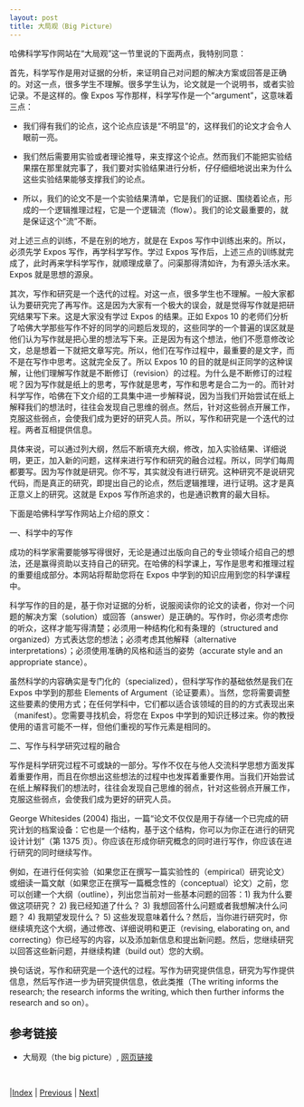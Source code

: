 ```yaml
---
layout: post
title: 大局观（Big Picture）
---
```


哈佛科学写作网站在“大局观”这一节里说的下面两点，我特别同意：

首先，科学写作是用对证据的分析，来证明自己对问题的解决方案或回答是正确的。对这一点，很多学生不理解。很多学生认为，论文就是一个说明书，或者实验记录。不是这样的。像 Expos 写作那样，科学写作是一个“argument”，这意味着三点：

- 我们得有我们的论点，这个论点应该是“不明显”的，这样我们的论文才会令人眼前一亮。

- 我们然后需要用实验或者理论推导，来支撑这个论点。然而我们不能把实验结果摆在那里就完事了，我们要对实验结果进行分析，仔仔细细地说出来为什么这些实验结果能够支撑我们的论点。

- 所以，我们的论文不是一个实验结果清单，它是我们的证据、围绕着论点，形成的一个逻辑推理过程，它是一个逻辑流（flow）。我们的论文最重要的，就是保证这个“流”不断。

对上述三点的训练，不是在别的地方，就是在 Expos 写作中训练出来的。所以，必须先学 Expos 写作，再学科学写作。学过 Expos 写作后，上述三点的训练就完成了，此时再来学科学写作，就顺理成章了。问渠那得清如许，为有源头活水来。Expos 就是思想的源泉。

其次，写作和研究是一个迭代的过程。对这一点，很多学生也不理解。一般大家都认为要研究完了再写作。这是因为大家有一个极大的误会，就是觉得写作就是把研究结果写下来。这是大家没有学过 Expos 的结果。正如 Expos 10 的老师们分析了哈佛大学那些写作不好的同学的问题后发现的，这些同学的一个普遍的误区就是他们认为写作就是把心里的想法写下来。正是因为有这个想法，他们不愿意修改论文，总是想着一下就把文章写完。所以，他们在写作过程中，最重要的是文字，而不是在写作中思考。这就完全反了。所以 Expos 10 的目的就是纠正同学的这种误解，让他们理解写作就是不断修订（revision）的过程。为什么是不断修订的过程呢？因为写作就是纸上的思考，写作就是思考，写作和思考是合二为一的。而针对科学写作，哈佛在下文介绍的工具集中进一步解释说，因为当我们开始尝试在纸上解释我们的想法时，往往会发现自己思维的弱点。然后，针对这些弱点开展工作，克服这些弱点，会使我们成为更好的研究人员。所以，写作和研究是一个迭代的过程。两者互相提供信息。

具体来说，可以通过列大纲，然后不断填充大纲，修改，加入实验结果、详细说明，更正，加入新的问题，这样来进行写作和研究的融合过程。所以，同学们每周都要写。因为写作就是研究。你不写，其实就没有进行研究。这种研究不是说研究代码，而是真正的研究，即提出自己的论点，然后逻辑推理，进行证明。这才是真正意义上的研究。这就是 Expos 写作所追求的，也是通识教育的最大目标。

下面是哈佛科学写作网站上介绍的原文：

一、科学中的写作

成功的科学家需要能够写得很好，无论是通过出版向自己的专业领域介绍自己的想法，还是赢得资助以支持自己的研究。在哈佛的科学课上，写作是思考和推理过程的重要组成部分。本网站将帮助您将在 Expos 中学到的知识应用到您的科学课程中。

科学写作的目的是，基于你对证据的分析，说服阅读你的论文的读者，你对一个问题的解决方案（solution）或回答（answer）是正确的。写作时，你必须考虑你的听众，这样才能写得清楚；必须用一种结构化和有条理的（structured and organized）方式表达您的想法；必须考虑其他解释（alternative interpretations）；必须使用准确的风格和适当的姿势（accurate style and an appropriate stance）。

虽然科学的内容确实是专门化的（specialized），但科学写作的基础依然是我们在 Expos 中学到的那些 Elements of Argument（论证要素）。当然，您将需要调整这些要素的使用方式；在任何学科中，它们都以适合该领域的目的的方式表现出来（manifest）。您需要寻找机会，将您在 Expos 中学到的知识迁移过来。你的教授使用的语言可能不一样，但他们重视的写作元素是相同的。

二、写作与科学研究过程的融合

写作是科学研究过程不可或缺的一部分。写作不仅在与他人交流科学思想方面发挥着重要作用，而且在你想出这些想法的过程中也发挥着重要作用。当我们开始尝试在纸上解释我们的想法时，往往会发现自己思维的弱点，针对这些弱点开展工作，克服这些弱点，会使我们成为更好的研究人员。

George Whitesides (2004) 指出，一篇“论文不仅仅是用于存储一个已完成的研究计划的档案设备：它也是一个结构，基于这个结构，你可以为你正在进行的研究设计计划”（第 1375 页）。你应该在形成你研究概念的同时进行写作，你应该在进行研究的同时继续写作。

例如，在进行任何实验（如果您正在撰写一篇实验性的（empirical）研究论文）或细读一篇文献（如果您正在撰写一篇概念性的（conceptual）论文）之前，您可以创建一个大纲（outline），列出您当前对一些基本问题的回答：1) 我为什么要做这项研究？ 2) 我已经知道了什么？ 3) 我想回答什么问题或者我想解决什么问题？ 4) 我期望发现什么？ 5) 这些发现意味着什么？然后，当你进行研究时，你继续填充这个大纲，通过修改、详细说明和更正（revising, elaborating on, and correcting）你已经写的内容，以及添加新信息和提出新问题。然后，您继续研究以回答这些新问题，并继续构建（build out）您的大纲。

换句话说，写作和研究是一个迭代的过程。写作为研究提供信息，研究为写作提供信息，然后写作进一步为研究提供信息，依此类推（The writing informs the research; the research informs the writing, which then further informs the research and so on）。

## 参考链接

- 大局观（the big picture）, [网页链接](https://www.sciencewrites.org/the-big-picture)

<br/>

|[Index](../) | [Previous](2-2-element) | [Next](2-6-structure)|
